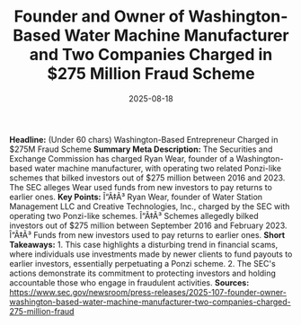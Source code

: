 ﻿---
title: '    Founder and Owner of Washington-Based Water Machine Manufacturer and Two
  Companies Charged in $275 Million Fraud Scheme '
date: '2025-08-18'
category: Markets
image: "/images/generated/briefs/2025-08-18/    founder and owner of washingtonbased water machine manuf.svg"

summary: ''
slug: '    founder and owner of washingtonbased water machine manuf'
source_urls:
- https://www.sec.gov/newsroom/press-releases/2025-107-founder-owner-washington-based-water-machine-manufacturer-two-companies-charged-275-million-fraud
seo:
  title: '    Founder and Owner of Washington-Based Water Machine Manufacturer and
    Two Companies Charged in $275 Million Fraud Scheme | Hash n Hedge'
  description: ''
  keywords:
  - news
  - markets
  - brief
---

**Headline:** (Under 60 chars) Washington-Based Entrepreneur Charged in $275M Fraud Scheme  **Summary Meta Description:** The Securities and Exchange Commission has charged Ryan Wear, founder of a Washington-based water machine manufacturer, with operating two related Ponzi-like schemes that bilked investors out of $275 million between 2016 and 2023. The SEC alleges Wear used funds from new investors to pay returns to earlier ones.  **Key Points:**  Î“Ã‡Ã³ Ryan Wear, founder of Water Station Management LLC and Creative Technologies, Inc., charged by the SEC with operating two Ponzi-like schemes. Î“Ã‡Ã³ Schemes allegedly bilked investors out of $275 million between September 2016 and February 2023. Î“Ã‡Ã³ Funds from new investors used to pay returns to earlier ones.  **Short Takeaways:**  1. This case highlights a disturbing trend in financial scams, where individuals use investments made by newer clients to fund payouts to earlier investors, essentially perpetuating a Ponzi scheme. 2. The SEC's actions demonstrate its commitment to protecting investors and holding accountable those who engage in fraudulent activities.  **Sources:**  https://www.sec.gov/newsroom/press-releases/2025-107-founder-owner-washington-based-water-machine-manufacturer-two-companies-charged-275-million-fraud 
